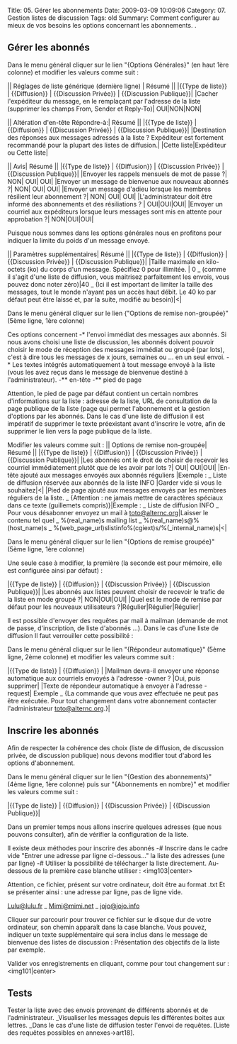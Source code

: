 Title: 05. Gérer les abonnements 
Date: 2009-03-09 10:09:06
Category: 07. Gestion listes de discussion
Tags: old
Summary: Comment configurer au mieux de vos besoins les options concernant les abonnements. . 

## Gérer les abonnés

Dans le menu général cliquer sur le lien "{Options Générales}" (en haut 1ère colonne) et modifier les valeurs comme suit :

|| Réglages de liste générique (dernière ligne) | Résumé ||
|{{Type de liste}} |	{{Diffusion}} |	{{Discussion Privée}} | {{Discussion Publique}}|
|Cacher l'expéditeur du message, en le remplaçant par l'adresse de la liste (supprimer les champs From, Sender et Reply-To)| OUI|NON|NON|

|| Altération d'en-tête Répondre-à:| Résumé ||
|{{Type de liste}} |	{{Diffusion}} |	{{Discussion Privée}} | {{Discussion Publique}}|
|Destination des réponses aux messages adressés à la liste ? Expéditeur est fortement recommandé pour la plupart des listes de diffusion.| |Cette liste|Expéditeur ou Cette liste|

|| Avis| Résumé ||
|{{Type de liste}} |	{{Diffusion}} |	{{Discussion Privée}} | {{Discussion Publique}}|
|Envoyer les rappels mensuels de mot de passe ?| NON| OUI| OUI|
|Envoyer un message de bienvenue aux nouveaux abonnés ?| NON| OUI| OUI|
|Envoyer un message d'adieu lorsque les membres résilient leur abonnement ?| NON| OUI| OUI|
|L'administrateur doit être informé des abonnements et des résiliations ? | OUI|OUI|OUI|
|Envoyer un courriel aux expéditeurs lorsque leurs messages sont mis en attente pour approbation ?| NON|OUI|OUI|

Puisque nous sommes dans les options générales nous en profitons pour indiquer la limite du poids d'un message envoyé.

|| Paramètres supplémentaires| Résumé ||
|{{Type de liste}} |	{{Diffusion}} |	{{Discussion Privée}} | {{Discussion Publique}}|
|Taille maximale en kilo-octets (ko) du corps d'un message. Spécifiez 0 pour illimitée. | 0
_ (comme il s'agit d'une liste de diffusion, vous maitrisez parfaitement les envois, vous pouvez donc noter zéro)|40
_ (Ici il est important de limiter la taille des messages, tout le monde n'ayant pas un accès haut débit. Le 40 ko par défaut peut être laissé et, par la suite, modifié au besoin)|<|

Dans le menu général cliquer sur le lien {"Options de remise non-groupée}" (5ème ligne, 1ère colonne) 

Ces options concernent 
-* l'envoi immédiat des messages aux abonnés. Si nous avons choisi une liste de discussion, les abonnés doivent pouvoir choisir le mode de réception des messages immédiat ou groupé (par lots), c'est à dire tous les messages de x jours, semaines ou ... en un seul envoi.
-* Les textes intégrés automatiquement à tout message envoyé à la liste (vous les avez reçus dans le message de bienvenue destiné à l'administrateur).
-** en-tête
-** pied de page

Attention, le pied de page par défaut contient un certain nombres d'informations sur la liste : adresse de la liste, URL de consultation de la page publique de la liste (page qui permet l'abonnement et la gestion d'options par les abonnés. Dans le cas d'une liste de diffusion il est impératif de supprimer le texte préexistant avant d'inscrire le votre, afin de supprimer le lien vers la page publique de la liste.

Modifier les valeurs comme suit :
|| Options de remise non-groupée| Résumé ||
|{{Type de liste}} |	{{Diffusion}} |	{{Discussion Privée}} | {{Discussion Publique}}|
|Les abonnés ont le droit de choisir de recevoir les courriel immédiatement plutôt que de les avoir par lots ?| OUI| OUI|OUI|
|En-tête ajouté aux messages envoyés aux abonnés réguliers |Exemple :
_ Liste de diffusion réservée aux abonnés de la liste INFO |Garder vide si vous le souhaitez|<|
|Pied de page ajouté aux messages envoyés par les membres réguliers de la liste.
_ {Attention : ne jamais mettre de caractères spéciaux dans ce texte (guillemets compris)}|Exemple :
_ Liste de diffusion INFO
_ Pour vous désabonner envoyez un mail à toto@alternc.org|Laisser le contenu  tel quel
_ %(real_name)s mailing list
_ %(real_name)s@%(host_name)s
_ %(web_page_url)slistinfo%(cgiext)s/%(_internal_name)s|<|

Dans le menu général cliquer sur le lien "{Options de remise groupée}" (5ème ligne, 1ère colonne) 

Une seule case à modifier, la première (la seconde est pour mémoire, elle est configurée ainsi par défaut) :

|{{Type de liste}} |	{{Diffusion}} |	{{Discussion Privée}} | {{Discussion Publique}}|
|Les abonnés aux listes peuvent choisir de recevoir le trafic de la liste en mode groupé ?| NON|OUI|OUI|
|Quel est le mode de remise par défaut pour les nouveaux utilisateurs ?|Régulier|Régulier|Régulier|

Il est possible d'envoyer des requêtes par mail à mailman (demande de mot de passe, d'inscription, de liste d'abonnés ...). Dans le cas d'une liste de diffusion Il faut verrouiller cette possibilité :

Dans le menu général cliquer sur le lien "{Répondeur automatique}" (5ème ligne, 2ème colonne) et modifier les valeurs comme suit :

|{{Type de liste}} |	{{Diffusion}} |
|Mailman devra-il envoyer une réponse automatique aux courriels envoyés à l'adresse -owner ? |Oui, puis supprimer|
|Texte de répondeur automatique à envoyer à l'adresse -request|
Exemple
_ {La commande que vous avez effectuée ne peut pas être exécutée.
Pour tout changement dans votre abonnement contacter l'administrateur 
toto@alternc.org.}|


## Inscrire les abonnés

Afin de respecter la cohérence des choix (liste de diffusion, de discussion privée, de discussion publique) nous devons modifier tout d'abord les options d'abonnement.

Dans le menu général cliquer sur le lien "{Gestion des abonnements}" (4ème ligne, 1ère colonne) puis sur "{Abonnements en nombre}" et modifier les valeurs comme suit :

|{{Type de liste}} |	{{Diffusion}} |	{{Discussion Privée}} | {{Discussion Publique}}|

Dans un premier temps nous allons inscrire quelques adresses (que nous pouvons consulter), afin de vérifier la configuration de la liste.

Il existe deux méthodes pour inscrire des abonnés
-# Inscrire dans le cadre  vide "Entrer une adresse par ligne ci-dessous..."
la liste des adresses (une par ligne)
-# Utiliser la possibilité de télécharger la liste directement. Au-dessous de la première case blanche utiliser : 
<img103|center>

Attention, ce fichier, présent sur votre ordinateur, doit être au format .txt
Et se présenter ainsi : une adresse par ligne, pas de ligne vide.

Lulu@lulu.fr
_ Mimi@mimi.net
_ jojo@jojo.info

Cliquer sur parcourir pour trouver ce fichier sur le disque dur de votre ordinateur, son chemin apparaît dans la case blanche.
Vous pouvez, indiquer un texte supplémentaire qui sera inclus dans le message de bienvenue des listes de discussion : Présentation des objectifs de la liste par exemple.

Valider vos enregistrements en cliquant, comme pour tout changement sur :
<img101|center>

## Tests

Tester la liste avec des envois provenant de différents abonnés et de l'administrateur.
_Visualiser les messages depuis les différentes boites aux lettres.
_Dans le cas d'une liste de diffusion tester l'envoi de requêtes. [Liste des requêtes possibles en annexes->art18].
